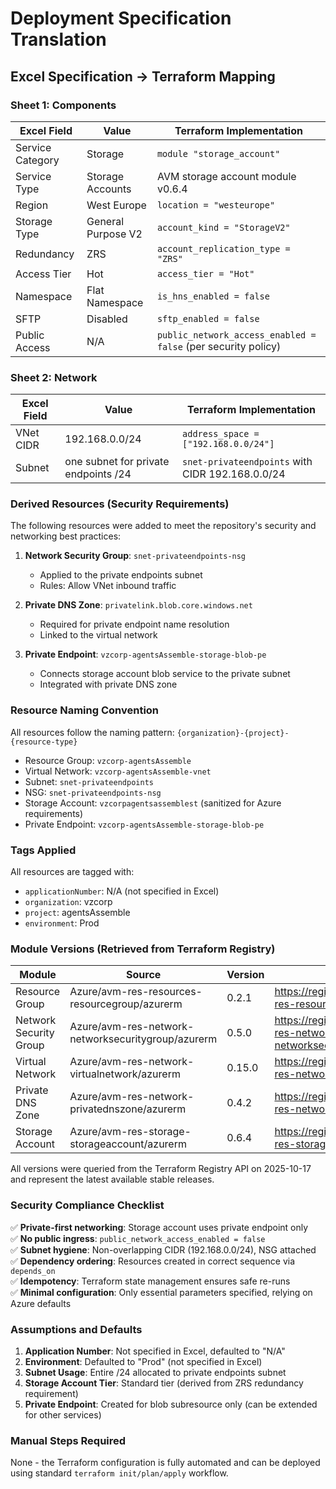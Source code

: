 # Deployment Specification Translation

## Excel Specification → Terraform Mapping

### Sheet 1: Components

| Excel Field | Value | Terraform Implementation |
|-------------|-------|-------------------------|
| Service Category | Storage | `module "storage_account"` |
| Service Type | Storage Accounts | AVM storage account module v0.6.4 |
| Region | West Europe | `location = "westeurope"` |
| Storage Type | General Purpose V2 | `account_kind = "StorageV2"` |
| Redundancy | ZRS | `account_replication_type = "ZRS"` |
| Access Tier | Hot | `access_tier = "Hot"` |
| Namespace | Flat Namespace | `is_hns_enabled = false` |
| SFTP | Disabled | `sftp_enabled = false` |
| Public Access | N/A | `public_network_access_enabled = false` (per security policy) |

### Sheet 2: Network

| Excel Field | Value | Terraform Implementation |
|-------------|-------|-------------------------|
| VNet CIDR | 192.168.0.0/24 | `address_space = ["192.168.0.0/24"]` |
| Subnet | one subnet for private endpoints /24 | `snet-privateendpoints` with CIDR 192.168.0.0/24 |

### Derived Resources (Security Requirements)

The following resources were added to meet the repository's security and networking best practices:

1. **Network Security Group**: `snet-privateendpoints-nsg`
   - Applied to the private endpoints subnet
   - Rules: Allow VNet inbound traffic

2. **Private DNS Zone**: `privatelink.blob.core.windows.net`
   - Required for private endpoint name resolution
   - Linked to the virtual network

3. **Private Endpoint**: `vzcorp-agentsAssemble-storage-blob-pe`
   - Connects storage account blob service to the private subnet
   - Integrated with private DNS zone

### Resource Naming Convention

All resources follow the naming pattern: `{organization}-{project}-{resource-type}`

- Resource Group: `vzcorp-agentsAssemble`
- Virtual Network: `vzcorp-agentsAssemble-vnet`
- Subnet: `snet-privateendpoints`
- NSG: `snet-privateendpoints-nsg`
- Storage Account: `vzcorpagentsassemblest` (sanitized for Azure requirements)
- Private Endpoint: `vzcorp-agentsAssemble-storage-blob-pe`

### Tags Applied

All resources are tagged with:
- `applicationNumber`: N/A (not specified in Excel)
- `organization`: vzcorp
- `project`: agentsAssemble
- `environment`: Prod

### Module Versions (Retrieved from Terraform Registry)

| Module | Source | Version | Registry URL |
|--------|--------|---------|--------------|
| Resource Group | Azure/avm-res-resources-resourcegroup/azurerm | 0.2.1 | https://registry.terraform.io/modules/Azure/avm-res-resources-resourcegroup/azurerm/0.2.1 |
| Network Security Group | Azure/avm-res-network-networksecuritygroup/azurerm | 0.5.0 | https://registry.terraform.io/modules/Azure/avm-res-network-networksecuritygroup/azurerm/0.5.0 |
| Virtual Network | Azure/avm-res-network-virtualnetwork/azurerm | 0.15.0 | https://registry.terraform.io/modules/Azure/avm-res-network-virtualnetwork/azurerm/0.15.0 |
| Private DNS Zone | Azure/avm-res-network-privatednszone/azurerm | 0.4.2 | https://registry.terraform.io/modules/Azure/avm-res-network-privatednszone/azurerm/0.4.2 |
| Storage Account | Azure/avm-res-storage-storageaccount/azurerm | 0.6.4 | https://registry.terraform.io/modules/Azure/avm-res-storage-storageaccount/azurerm/0.6.4 |

All versions were queried from the Terraform Registry API on 2025-10-17 and represent the latest available stable releases.

### Security Compliance Checklist

✅ **Private-first networking**: Storage account uses private endpoint only  
✅ **No public ingress**: `public_network_access_enabled = false`  
✅ **Subnet hygiene**: Non-overlapping CIDR (192.168.0.0/24), NSG attached  
✅ **Dependency ordering**: Resources created in correct sequence via `depends_on`  
✅ **Idempotency**: Terraform state management ensures safe re-runs  
✅ **Minimal configuration**: Only essential parameters specified, relying on Azure defaults  

### Assumptions and Defaults

1. **Application Number**: Not specified in Excel, defaulted to "N/A"
2. **Environment**: Defaulted to "Prod" (not specified in Excel)
3. **Subnet Usage**: Entire /24 allocated to private endpoints subnet
4. **Storage Account Tier**: Standard tier (derived from ZRS redundancy requirement)
5. **Private Endpoint**: Created for blob subresource only (can be extended for other services)

### Manual Steps Required

None - the Terraform configuration is fully automated and can be deployed using standard `terraform init/plan/apply` workflow.
